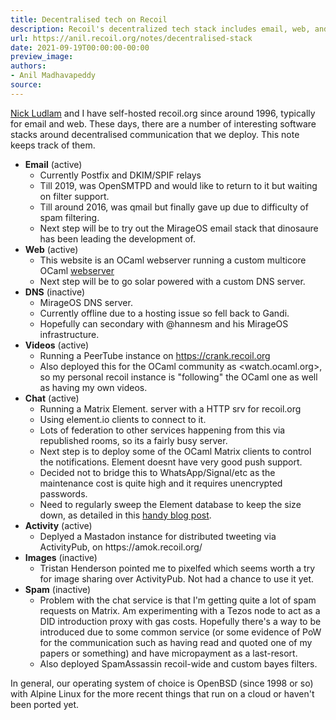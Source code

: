 ```yaml
---
title: Decentralised tech on Recoil
description: Recoil's decentralized tech stack includes email, web, and chat services.
url: https://anil.recoil.org/notes/decentralised-stack
date: 2021-09-19T00:00:00-00:00
preview_image:
authors:
- Anil Madhavapeddy
source:
---
```


<p><a href="https://nick.recoil.org" class="contact">Nick Ludlam</a> and I have self-hosted recoil.org since around 1996, typically for
email and web.  These days, there are a number of interesting software stacks
around decentralised communication that we deploy. This note keeps track of
them.</p>
<ul>
<li><strong>Email</strong>  (active)
<ul>
<li>Currently Postfix and DKIM/SPIF relays</li>
<li>Till 2019, was OpenSMTPD and would like to return to it but waiting on
filter support.</li>
<li>Till around 2016, was qmail but finally gave up due to difficulty of
spam filtering.</li>
<li>Next step will be to try out the MirageOS email stack that dinosaure
has been leading the development of.</li>
</ul>
</li>
<li><strong>Web</strong> (active)
<ul>
<li>This website is an OCaml webserver running a custom multicore OCaml <a href="https://github.com/avsm/eeww">webserver</a></li>
<li>Next step will be to go solar powered with a custom DNS server.</li>
</ul>
</li>
<li><strong>DNS</strong> (inactive)
<ul>
<li>MirageOS DNS server.</li>
<li>Currently offline due to a hosting issue so fell back to Gandi.</li>
<li>Hopefully can secondary with @hannesm and his MirageOS infrastructure.</li>
</ul>
</li>
<li><strong>Videos</strong> (active)
<ul>
<li>Running a PeerTube instance on <a href="https://crank.recoil.org">https://crank.recoil.org</a></li>
<li>Also deployed this for the OCaml community as &lt;watch.ocaml.org&gt;, so my
personal recoil instance is "following" the OCaml one as well as having
my own videos.</li>
</ul>
</li>
<li><strong>Chat</strong> (active)
<ul>
<li>Running a Matrix Element. server with a HTTP srv for recoil.org</li>
<li>Using element.io clients to connect to it.</li>
<li>Lots of federation to other services happening from this via
republished rooms, so its a fairly busy server.</li>
<li>Next step is to deploy some of the OCaml Matrix clients to control
the notifications. Element doesnt have very good push support.</li>
<li>Decided not to bridge this to WhatsApp/Signal/etc as the maintenance
cost is quite high and it requires unencrypted passwords.</li>
<li>Need to regularly sweep the Element database to keep the size down, as detailed in this <a href="https://levans.fr/shrink-synapse-database.html">handy blog post</a>.</li>
</ul>
</li>
<li><strong>Activity</strong> (active)
<ul>
<li>Deplyed a Mastadon instance for distributed tweeting via
ActivityPub, on https://amok.recoil.org/</li>
</ul>
</li>
<li><strong>Images</strong> (inactive)
<ul>
<li>Tristan Henderson pointed me to pixelfed which seems worth a try for
image sharing over ActivityPub. Not had a chance to use it yet.</li>
</ul>
</li>
<li><strong>Spam</strong> (inactive)
<ul>
<li>Problem with the chat service is that I'm getting quite a lot of spam
requests on Matrix. Am experimenting with a Tezos node to act as a
DID introduction proxy with gas costs. Hopefully there's a way to
be introduced due to some common service (or some evidence of PoW for the
communication such as having read and quoted one of my papers or something)
and have micropayment as a last-resort.</li>
<li>Also deployed SpamAssassin recoil-wide and custom bayes filters.</li>
</ul>
</li>
</ul>
<p>In general, our operating system of choice is OpenBSD (since 1998 or so) with
Alpine Linux for the more recent things that run on a cloud or haven't been
ported yet.</p>

